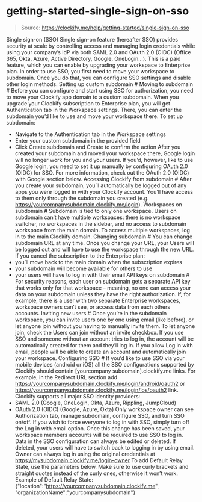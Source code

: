 # getting-started-single-sign-on-sso

> Source: https://clockify.me/help/getting-started/single-sign-on-sso

Single sign-on (SSO)
Single sign-on feature (hereafter SSO) provides security at scale by controlling access and managing login credentials while using your company’s IdP via both SAML 2.0 and OAuth 2.0 (OIDC) (Office 365, Okta, Azure, Active Directory, Google, OneLogin…).
This is a paid feature, which you can enable by upgrading your workspace to Enterprise plan.
In order to use SSO, you first need to move your workspace to subdomain. Once you do that, you can configure SSO settings and disable other login methods.
Setting up custom subdomain #
Moving to subdomain #
Before you can configure and start using SSO for authorization, you need to move your Clockify app domain to a custom subdomain.
When you upgrade your Clockify subscription to Enterprise plan, you will get Authentication tab in the Workspace settings. There, you can enter the subdomain you’d like to use and move your workspace there.
To set up subdomain:
- Navigate to the Authentication tab in the Workspace settings
- Enter your custom subdomain in the provided field
- Click Create subdomain and Create to confirm the action
After you created your subdomain and moved your workspace there, Google login will no longer work for you and your users.
If you’d, however, like to use Google login, you need to set it up manually by configuring OAuth 2.0 (OIDC) for SSO.
For more information, check out the OAuth 2.0 (OIDC) with Google section below.
Accessing Clockify from subdomain #
After you create your subdomain, you’ll automatically be logged out of any apps you were logged in with your Clockify account. You’ll have access to them only through the subdomain you created (e.g. https://yourcompanysubdomain.clockify.me/login).
Workspaces on subdomain #
Subdomain is tied to only one workspace. Users on subdomain can’t have multiple workspaces: there is no workspace switcher, no workspaces in the sidebar, and no access to subdomain workspace from the main domain.
To access multiple workspaces, log in to the main Clockify domain.
Changing subdomain #
You can change subdomain URL at any time.
Once you change your URL, your Users will be logged out and will have to use the workspace through the new URL.
If you cancel the subscription to the Enterprise plan:
- you’ll move back to the main domain when the subscription expires
- your subdomain will become available for others to use
- your users will have to log in with their email
API keys on subdomain #
For security reasons, each user on subdomain gets a separate API key that works only for that workspace – meaning, no one can access your data on your subdomain unless they have the right authorization.
If, for example, there is a user with two separate Enterprise workspaces, workspace owners can’t see, or access data from each others accounts.
Inviting new users #
Once you’re in the subdomain workspace, you can invite users one by one using email (like before), or let anyone join without you having to manually invite them.
To let anyone join, check the Users can join without an invite checkbox.
If you use SSO and someone without an account tries to log in, the account will be automatically created for them and they’ll log in.
If you allow Log in with email, people will be able to create an account and automatically join your workspace.
Configuring SSO #
If you’d like to use SSO via your mobile devices (android or iOS) all the SSO configurations supported by Clockify should contain [yourcompany subdomain].clockify.me links. For example, in the Redirect URL section add https://yourcompanysubdomain.clockify.me/login/android/oauth2 or https://yourcompanysubdomain.clockify.me/login/ios/oauth2 link.
Clockify supports all major SSO identity providers:
- SAML 2.0 (Google, OneLogin, Okta, Azure, Rippling, JumpCloud)
- OAuth 2.0 (OIDC) (Google, Azure, Okta)
Only workspace owner can see Authorization tab, manage subdomain, configure SSO, and turn SSO on/off.
If you wish to force everyone to log in with SSO, simply turn off the Log in with email option. Once this change has been saved, your workspace members accounts will be required to use SSO to log in.
Data in the SSO configuration can always be edited or deleted. If deleted, your users will have to switch back to logging in by using email.
Owner can always log in using the original credentials at https://mysubdomain.clockify.me/login-owner
To add Default Relay State, use the parameters below.
Make sure to use curly brackets and straight quotes instead of the curly ones, otherwise it won’t work.
Example of Default Relay State:
{"location":"https://yourcompanysubdomain.clockify.me", "organizationName":"yourcompanysubdomain"}